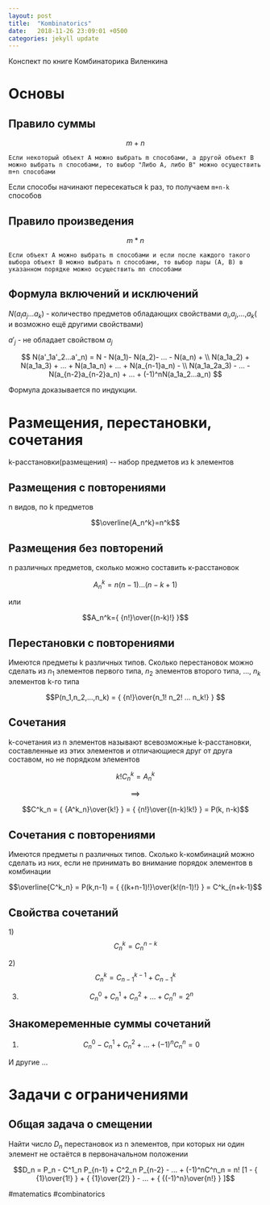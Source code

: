 ```yaml
---
layout: post
title:  "Kombinatorics"
date:   2018-11-26 23:09:01 +0500
categories: jekyll update
---
```

<!-- mathjax config similar to math.stackexchange -->
<script type="text/x-mathjax-config">
MathJax.Hub.Config({
  jax: ["input/TeX", "output/HTML-CSS"],
  tex2jax: {
    inlineMath: [ ['$', '$'] ],
    displayMath: [ ['$$', '$$']],
    processEscapes: true,
    skipTags: ['script', 'noscript', 'style', 'textarea', 'pre', 'code']
  },
  messageStyle: "bold",
  "HTML-CSS": { preferredFont: "TeX", availableFonts: ["STIX","TeX"] }
});
</script>
<script src="http://cdn.mathjax.org/mathjax/latest/MathJax.js?config=TeX-AMS_HTML" type="text/javascript"></script>

Конспект по книге Комбинаторика Виленкина

# Основы

## Правило суммы

$$m+n$$

`Если некоторый объект A можно выбрать m способами, а другой объект B можно выбрать n способами, то выбор "Либо A, либо B" можно осуществить m+n способами`

Если способы начинают пересекаться k раз, то получаем `m+n-k` способов

## Правило произведения

$$m*n$$

`Если объект A можно выбрать m способами и если после каждого такого выбора объект B можно выбрать n способами, то выбор пары (A, B) в указанном порядке можно осуществить mn способами`

## Формула включений и исключений

$N(a_ia_j...a_k)$ - количество предметов обладающих свойствами $a_i$,$a_j$,...,$a_k$( и возможно ещё другими свойствами)

$a'_j$ - не обладает свойством $a_j$

$$
N(a'_1a'_2...a'_n) = N - N(a_1)- N(a_2)- ... - N(a_n) + \\
N(a_1a_2) + N(a_1a_3) + ... + N(a_1a_n) + ... + N(a_{n-1}a_n) -  \\
N(a_1a_2a_3) - ... - N(a_{n-2}a_{n-2}a_n) + ... + (-1)^nN(a_1a_2...a_n)
$$

Формула доказывается по индукции.

# Размещения, перестановки, сочетания

k-расстановки(размещения) -- набор предметов из k элементов

## Размещения с повторениями
n видов, по k предметов

$$\overline{A_n^k}=n^k$$

## Размещения без повторений

n различных предметов, сколько можно составить к-расстановок

$$A_n^k=n(n-1)...(n-k+1)$$

или

$$A_n^k={ {n!}\over{(n-k)!} }$$

## Перестановки с повторениями

Имеются предметы k различных типов. Сколько перестановок можно сделать
из $n_1$ элементов первого типа, $n_2$ элементов второго типа, ..., $n_k$ элементов k-го типа

$$P(n_1,n_2,...,n_k) = { {n!}\over{n_1! n_2! ... n_k!} } $$


## Сочетания

k-сочетания из n элементов называют всевозможные k-расстановки, составленные из этих
элементов и отличающиеся друг от друга составом, но не порядком элементов

$$k!C^k_n = A^k_n $$

$$\implies$$

$$C^k_n = { {A^k_n}\over{k!} } = { {n!}\over{(n-k)!k!} }  = P(k, n-k)$$

## Сочетания с повторениями

Имеются предметы n различных типов. Сколько k-комбинаций можно сделать из них, если
не принимать во внимание порядок элементов в комбинации

$$\overline{C^k_n} = P(k,n-1) = { {(k+n-1)!}\over{k!(n-1)!} } = C^k_{n+k-1}$$

## Свойства сочетаний

1)$$C^k_n = C^{n-k}_n$$

2)$$C^k_n = C^{k-1}_{n-1} + C^{k}_{n-1}$$

3) $$C^0_n + C^1_n + C^2_n + ... + C^n_n = 2^n$$

## Знакомеременные суммы сочетаний

1) $$C^0_n - C^1_n + C^2_n + ... + (-1)^nC^n_n = 0$$

И другие ...


# Задачи с ограничениями

## Общая задача о смещении

Найти число $D_n$ перестановок из n элементов, при которых ни один элемент не остаётся в первоначальном положении

$$D_n = P_n - C^1_n P_{n-1} + C^2_n P_{n-2} - ... + (-1)^nC^n_n = n! [1 - { {1}\over{1!} } + { {1}\over{2!} } - ... + { {(-1)^n}\over{n!} } ]$$

<!-- :public: -->
#matematics
#combinatorics